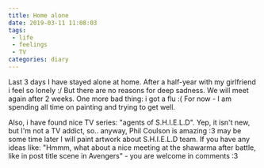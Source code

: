 ```yaml
---
title: Home alone
date: 2019-03-11 11:08:03
tags:
 - life
 - feelings
 - TV
categories: diary
---
```

Last 3 days I have stayed alone at home. After a half-year with my girlfriend i feel so lonely :/ But there are no reasons for deep sadness. We will meet again after 2 weeks. One more bad thing: i got a flu :( For now - I am spending all time on painting and trying to get well.
<!-- more -->

Also, i have found nice TV series: "agents of S.H.I.E.L.D". Yep, it isn't new, but I'm not a TV addict, so.. anyway, Phil Coulson is amazing :3 may be some time later I will paint artwork about S.H.I.E.L.D team. If you have any ideas like: "Hmmm, what about a nice meeting at the shawarma after battle, like in post title scene in Avengers" - you are welcome in comments :3
